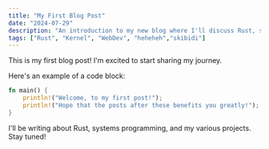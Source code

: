 ```yaml
---
title: "My First Blog Post"
date: "2024-07-29"
description: "An introduction to my new blog where I'll discuss Rust, systems programming, and more."
tags: ["Rust", "Kernel", "WebDev", "heheheh","skibidi"]
---
```


This is my first blog post! I'm excited to start sharing my journey.

Here's an example of a code block:

```rust
fn main() {
    println!("Welcome, to my first post!");
    println!("Hope that the posts after these benefits you greatly!");
}
```

I'll be writing about Rust, systems programming, and my various projects. Stay tuned!
